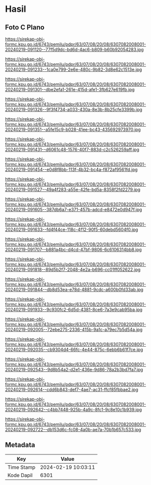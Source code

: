 # Hasil

## Foto C Plano

https://sirekap-obj-formc.kpu.go.id/6743/pemilu/pdpr/63/07/08/20/08/6307082008001-20240219-091120--77f5d9dc-bd6d-4ac6-b809-b60b92054283.jpg

https://sirekap-obj-formc.kpu.go.id/6743/pemilu/pdpr/63/07/08/20/08/6307082008001-20240219-091233--1ca0e799-2e6e-480c-9b82-3d8e62c1513e.jpg

https://sirekap-obj-formc.kpu.go.id/6743/pemilu/pdpr/63/07/08/20/08/6307082008001-20240219-091301--dbe2efa1-261e-415d-afe1-3fb627e619fb.jpg

https://sirekap-obj-formc.kpu.go.id/6743/pemilu/pdpr/63/07/08/20/08/6307082008001-20240219-091326--9f3f4734-a033-430a-8e3b-8b25cfe3399b.jpg

https://sirekap-obj-formc.kpu.go.id/6743/pemilu/pdpr/63/07/08/20/08/6307082008001-20240219-091351--a5fe15c9-b028-41ee-bc43-435692973970.jpg

https://sirekap-obj-formc.kpu.go.id/6743/pemilu/pdpr/63/07/08/20/08/6307082008001-20240219-091431--d6061c48-1576-40f7-883d-c2c526259aff.jpg

https://sirekap-obj-formc.kpu.go.id/6743/pemilu/pdpr/63/07/08/20/08/6307082008001-20240219-091454--e0d8f8bb-113f-4b32-bc4a-f872af9561fd.jpg

https://sirekap-obj-formc.kpu.go.id/6743/pemilu/pdpr/63/07/08/20/08/6307082008001-20240219-091527--49a4f283-a55e-42fe-bd5a-8358f2fd2279.jpg

https://sirekap-obj-formc.kpu.go.id/6743/pemilu/pdpr/63/07/08/20/08/6307082008001-20240219-091605--387db6a7-e371-457b-adcd-e8472e0d947f.jpg

https://sirekap-obj-formc.kpu.go.id/6743/pemilu/pdpr/63/07/08/20/08/6307082008001-20240219-091633--fd4f44ce-118c-4f12-90f5-60debd5604f0.jpg

https://sirekap-obj-formc.kpu.go.id/6743/pemilu/pdpr/63/07/08/20/08/6307082008001-20240219-091707--b881a4bc-d4cd-47bf-9806-6c6106314bb8.jpg

https://sirekap-obj-formc.kpu.go.id/6743/pemilu/pdpr/63/07/08/20/08/6307082008001-20240219-091818--89d5b2f7-2048-4e2a-b696-cc01ff052622.jpg

https://sirekap-obj-formc.kpu.go.id/6743/pemilu/pdpr/63/07/08/20/08/6307082008001-20240219-091844--db8d53ea-e78d-4881-9cdc-a600b0fd33ab.jpg

https://sirekap-obj-formc.kpu.go.id/6743/pemilu/pdpr/63/07/08/20/08/6307082008001-20240219-091933--9c930fc2-6d5d-4381-8ce6-7a3e9cab95ba.jpg

https://sirekap-obj-formc.kpu.go.id/6743/pemilu/pdpr/63/07/08/20/08/6307082008001-20240219-092005--72ebe275-2336-415b-9a1c-a79ec7b5d54a.jpg

https://sirekap-obj-formc.kpu.go.id/6743/pemilu/pdpr/63/07/08/20/08/6307082008001-20240219-092035--cb9304d4-66fc-4e44-875c-6ebb6b61f7ce.jpg

https://sirekap-obj-formc.kpu.go.id/6743/pemilu/pdpr/63/07/08/20/08/6307082008001-20240219-092543--9d8b54a2-d2e1-436e-9d86-78a2b3bd7fa7.jpg

https://sirekap-obj-formc.kpu.go.id/6743/pemilu/pdpr/63/07/08/20/08/6307082008001-20240219-092614--cdd6b843-def7-4ae7-ac31-ffcf85fbbae2.jpg

https://sirekap-obj-formc.kpu.go.id/6743/pemilu/pdpr/63/07/08/20/08/6307082008001-20240219-092642--c4bb7448-925b-4a9c-8fc1-9c8e10c1b939.jpg

https://sirekap-obj-formc.kpu.go.id/6743/pemilu/pdpr/63/07/08/20/08/6307082008001-20240219-092722--db153d6c-fc08-4a0b-ae7a-70b1b657c533.jpg


## Metadata

| Key        | Value               |
| ---------- | ------------------- |
| Time Stamp | 2024-02-19 10:03:11 |
| Kode Dapil | 6301                |



